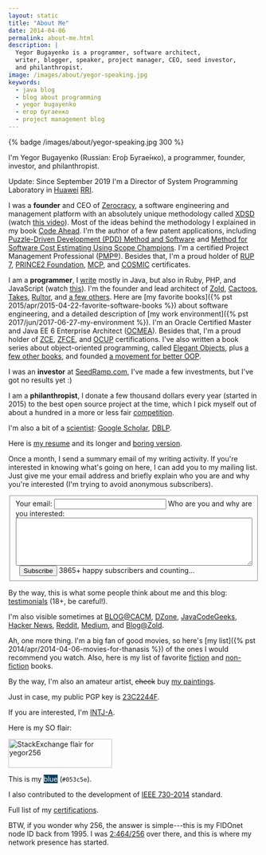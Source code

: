 ```yaml
---
layout: static
title: "About Me"
date: 2014-04-06
permalink: about-me.html
description: |
  Yegor Bugayenko is a programmer, software architect,
  writer, blogger, speaker, project manager, CEO, seed investor,
  and philanthropist.
image: /images/about/yegor-speaking.jpg
keywords:
  - java blog
  - blog about programming
  - yegor bugayenko
  - егор бугаенко
  - project management blog
---
```


{% badge /images/about/yegor-speaking.jpg 300 %}

I'm Yegor Bugayenko (Russian:
<span lang="ru" xml:lang="ru">Ег&#x43E;&#x301;р Буга&#x435;&#x301;нко</span>),
a programmer, founder, investor, and philanthropist.

Update: Since September 2019 I'm a Director of System Programming Laboratory
in [Huawei](https://www.huawei.com)
[RRI](https://career.huawei.ru/rri/).

I was a **founder** and CEO of [Zerocracy](https://www.zerocracy.com/),
a software engineering and management platform with an absolutely unique
methodology called [XDSD](https://www.xdsd.org) (watch [this video](https://www.youtube.com/watch?v=7EytYc7K5JA)).
Most of the ideas behind the methodology I explained in my book [Code Ahead](/code-ahead.html).
I'm the author of a few patent applications, including
[Puzzle-Driven Development (PDD) Method and Software](https://www.google.com/patents/US20120023476)
and
[Method for Software Cost Estimating Using Scope Champions](https://www.google.com/patents/US20100042968).
I'm a certified Project Management Professional
([PMP&reg;](/pdf/certifications/PMP-Jun07.pdf)).
Besides that, I'm a proud holder of
[RUP 7](/pdf/certifications/RUP-Feb07.pdf),
[PRINCE2 Foundation](/pdf/certifications/PRINCE2-Jun08.pdf),
[MCP](/pdf/certifications/MCP-Oct07.pdf),
and
[COSMIC](http://www.cosmicon.com/certificateHoldersV3.asp) certificates.

I am a **programmer**, I [write](https://github.com/yegor256)
mostly in Java, but also in Ruby, PHP, and JavaScript (watch [this](https://www.youtube.com/watch?v=cGcCcxx4xrg)).
I'm the founder and lead architect of
[Zold](https://www.zold.io),
[Cactoos](http://www.cactoos.org),
[Takes](http://www.takes.org),
[Rultor](http://www.rultor.com),
and [a few others](/pets.html).
Here are [my favorite books]({% pst 2015/apr/2015-04-22-favorite-software-books %})
about software engineering, and a detailed description of
[my work environment]({% pst 2017/jun/2017-06-27-my-environment %}).
I'm an Oracle Certified Master and Java EE 6 Enterprise Architect
([OCMEA](/pdf/certifications/OCMJEA-Feb11.pdf)).
Besides that, I'm a proud holder of
[ZCE](/pdf/certifications/PHP5-Jul08.pdf),
[ZFCE](/pdf/certifications/ZFCE-Oct09.pdf), and
[OCUP](/pdf/certifications/OCUP-Sep08.pdf) certifications.
I've also written a book series about object-oriented programming,
called [Elegant Objects](/elegant-objects.html), plus
[a few other books](/books.html),
and founded [a movement for better OOP](https://elegantobjects.org).

I was an **investor** at [SeedRamp.com](http://www.seedramp.com), I've
made a few investments, but I've got no results yet :)

I am a **philanthropist**, I donate a few thousand dollars every year (started in 2015)
to the best open source project at the time, which I pick myself out of about a hundred in
a more or less fair [competition](/award.html).

I'm also a bit of a [scientist](/papers.html):
[Google Scholar](https://scholar.google.com/citations?user=cYmXh60AAAAJ),
[DBLP](https://dblp.uni-trier.de/pers/hd/b/Bugayenko:Yegor).

Here is [my resume](https://latexonline.cc/compile?git=https%3A%2F%2Fgithub.com%2Fyegor256%2Fblog&target=_latex%2Fresume.tex&command=pdflatex&trackId=1520158941887)
and its longer and [boring version](https://latexonline.cc/compile?git=https%3A%2F%2Fgithub.com%2Fyegor256%2Fblog&target=_latex%2Fresume-boring.tex&command=pdflatex&trackId=1520166474432).

Once a month, I send a summary email of my writing activity. If
you're interested in knowing what's going on here, I can add you to my
mailing list. Just give me your email address and briefly explain who you are
and why you're interested (I'm trying to avoid anonymous
subscribers).

<form class="unprintable" action="https://www.mailanes.com/subscribe?list=1" method="POST"><fieldset id="form">
  <input type="hidden" name="redirect" value="https://www.yegor256.com/subscribed.html"/>
  <label for="email">Your email:</label>
  <input id="email" class="field field-text" tabindex="1" name="email" size="25" maxlength="255" type="email" required="required"/>
  <label for="reason">Who are you and why are you interested:</label>
  <textarea id="reason" style="width:100%;" name="reason" tabindex="2" class="field field-text" rows="6" required="required"></textarea>
  <label for="subscribe">&nbsp;</label>
  <button id="subscribe" class="field" tabindex="3" type="submit">Subscribe</button>
  <span class="note">3865+ happy subscribers and counting...</span>
</fieldset></form>

By the way, this is what some people think about me
and this blog: [testimonials](/testimonials.html) (18+, be careful!).

I'm also visible sometimes at
[BLOG@CACM](https://cacm.acm.org/blogs/blog-cacm/),
[DZone](https://dzone.com/users/1023189/yegor256.html),
[JavaCodeGeeks](https://www.javacodegeeks.com/user/yegor-bugayenko/?profiletab=posts),
[Hacker News](https://news.ycombinator.com/user?id=yegor256a),
[Reddit](https://www.reddit.com/user/yegor256),
[Medium](https://medium.com/@yegor256),
and
[Blog@Zold](https://blog.zold.io).

Ah, one more thing. I'm a big fan of good movies, so here's
[my list]({% pst 2014/apr/2014-04-06-movies-for-thanasis %}) of the ones
I would recommend you watch. Also, here is my list of favorite
[fiction](/fiction.html) and [non-fiction](/non-fiction.html) books.

By the way, I'm also an amateur artist,
<del>check</del> buy [my paintings](/paintings.html).

Just in case, my public PGP key is [23C2244F](/bin/23C2244F.asc).

If you are interested, I'm [INTJ-A](/images/personality.png).

Here is my SO flair:

<a href="https://stackexchange.com/users/63162">
<img src="//stackexchange.com/users/flair/63162.png"
  width="208" height="58" alt="StackExchange flair for yegor256"/>
</a>

This is my <span style="background-color:#053c5e;color:white;">blue</span> (`#053c5e`).

I also contributed to the development of
[IEEE 730-2014](/pdf/ieee-730-2014.pdf) standard.

Full list of my [certifications](https://github.com/yegor256/blog/tree/master/pdf/certifications).

BTW, if you wonder why 256, the answer is simple---this is my FIDOnet node ID back from 1995.
I was [2:464/256](http://nodehist.fidonet.org.ua/?address=2%3A464%2F256) over there, and this
is where my network presence has started.
